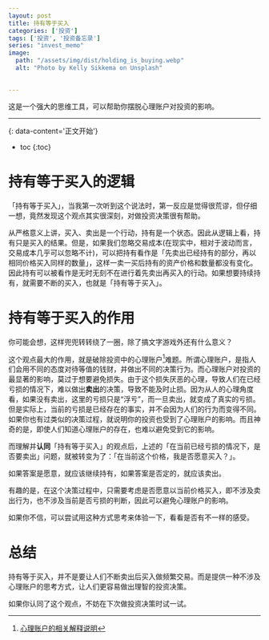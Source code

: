 ```yaml
---
layout: post
title: 持有等于买入
categories: ['投资']
tags: ['投资', '投资备忘录']
series: "invest_memo"
image:
  path: "/assets/img/dist/holding_is_buying.webp"
  alt: "Photo by Kelly Sikkema on Unsplash"

  
---
```

这是一个强大的思维工具，可以帮助你摆脱心理账户对投资的影响。
<!--more-->

***
{: data-content='正文开始'}

* toc 
{:toc}
# 持有等于买入的逻辑
「持有等于买入」，当我第一次听到这个说法时，第一反应是觉得很荒谬，但仔细一想，竟然发现这个观点其实很深刻，对做投资决策很有帮助。

从严格意义上讲，买入、卖出是一个行动，持有是一个状态。因此从逻辑上看，持有只是买入的结果。但是，如果我们忽略交易成本(在现实中，相对于波动而言，交易成本几乎可以忽略不计)，可以把持有看作是「先卖出已经持有的部分，再以相同价格买入同样的数量」，这样一卖一买后持有的资产价格和数量都没有变化。因此持有可以被看作是无时无刻不在进行着先卖出再买入的行动。如果想要持续持有，就需要不断的买入，也就是「持有等于买入」。 

# 持有等于买入的作用
你可能会想，这样兜兜转转绕了一圈，除了搞文字游戏外还有什么意义？

这个观点最大的作用，就是破除投资中的心理账户[^Mental-Accounting]难题。所谓心理账户，是指人们会用不同的态度对待等值的钱财，并做出不同的决策行为。而心理账户对投资的最显著的影响，莫过于想要避免损失。由于这个损失厌恶的心理，导致人们在已经亏损的情况下，难以做出**卖出**的决策，导致不能及时止损。因为从人的心理角度看，如果没有卖出，这里的亏损只是“浮亏”，而一旦卖出，就变成了真实的亏损。但是实际上，当前的亏损是已经存在的事实，并不会因为人们的行为而变得不同。如果你也有过类似的决策过程，就说明你的投资也受到了心理账户的影响。而且神奇的是，即使人们知道心理账户的存在，也难以避免受到它的影响。

而理解并**认同**「持有等于买入」的观点后，上述的「在当前已经亏损的情况下，是否要卖出」问题，就被转变为了：「在当前这个价格，我是否愿意买入？」。

如果答案是愿意，就应该继续持有，如果答案是否定的，就应该卖出。

有趣的是，在这个决策过程中，只需要考虑是否愿意以当前价格买入，即不涉及卖出行为，也不涉及当前是否亏损的判断，因此可以避免心理账户的影响。

如果你不信，可以尝试用这种方式思考来体验一下，看看是否有不一样的感受。

# 总结
持有等于买入，并不是要让人们不断卖出后买入做频繁交易。而是提供一种不涉及心理账户的思考方式，让人们更容易做出理智的投资决策。

如果你认同了这个观点，不妨在下次做投资决策时试一试。

[^Mental-Accounting]:[心理账户的相关解释说明]("https://wiki.mbalib.com/wiki/心理账户", "心理账户的相关解释说明")